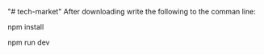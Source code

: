 "# tech-market" 
After downloading write the following to the comman line:

npm install

npm run dev
